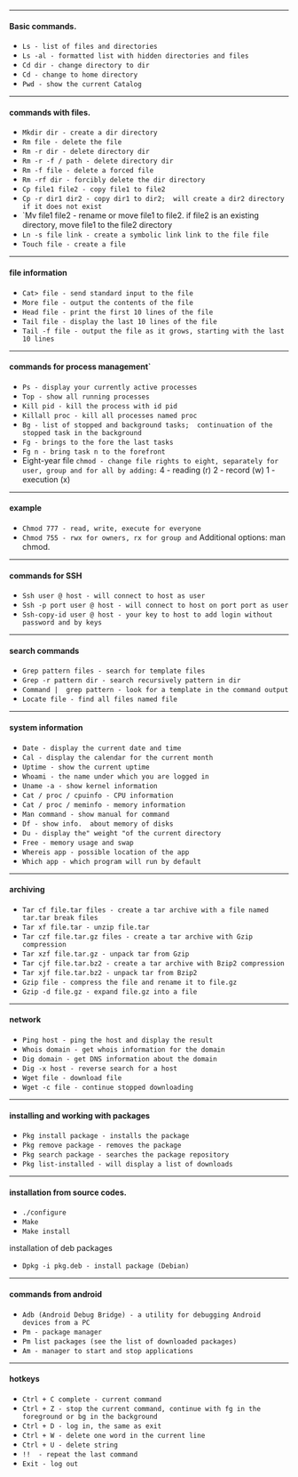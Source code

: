 ---
   #### Basic commands.
   * `Ls - list of files and directories`
   * `Ls -al - formatted list with hidden directories and files`
   * `Cd dir - change directory to dir`
   * `Cd - change to home directory`
   * `Pwd - show the current Catalog`

   ---
   #### commands with files.
   * `Mkdir dir - create a dir directory`
   * `Rm file - delete the file`
   * `Rm -r dir - delete directory dir`
   * `Rm -r -f / path - delete directory dir`
   * `Rm -f file - delete a forced file`
   * `Rm -rf dir - forcibly delete the dir directory`
   * `Cp file1 file2 - copy file1 to file2`
   * `Cp -r dir1 dir2 - copy dir1 to dir2;  will create a dir2 directory if it does not exist`
   * `Mv file1 file2 - rename or move file1 to file2.  if file2 is an existing directory, move file1 to the file2 directory
   * `Ln -s file link - create a symbolic link link to the file file`
   * `Touch file - create a file`

   ---
   #### file information
   * `Cat> file - send standard input to the file`
   * `More file - output the contents of the file`
   * `Head file - print the first 10 lines of the file`
   * `Tail file - display the last 10 lines of the file`
   * `Tail -f file - output the file as it grows, starting with the last 10 lines`

   ---
   #### commands for process management`
   * `Ps - display your currently active processes`
   * `Top - show all running processes`
   * `Kill pid - kill the process with id pid`
   * `Killall proc - kill all processes named proc`
   * `Bg - list of stopped and background tasks;  continuation of the stopped task in the background`
   * `Fg - brings to the fore the last tasks`
   * `Fg n - bring task n to the forefront`
   * Eight-year file `chmod - change file rights to eight, separately for user, group and for all by adding:`
   4 - reading (r)
   2 - record (w)
   1 - execution (x)

   ---
   #### example
   * `Chmod 777 - read, write, execute for everyone`
   * `Chmod 755 - rwx for owners, rx for group and`
   Additional options: man chmod.

   ---
   #### commands for SSH

   * `Ssh user @ host - will connect to host as user`
   * `Ssh -p port user @ host - will connect to host on port port as user`
   * `Ssh-copy-id user @ host - your key to host to add login without password and by keys`

   ---
   #### search commands
   * `Grep pattern files - search for template files`
   * `Grep -r pattern dir - search recursively pattern in dir`
   * `Command |  grep pattern - look for a template in the command output`
   * `Locate file - find all files named file`

   ---
   #### system information
   * `Date - display the current date and time`
   * `Cal - display the calendar for the current month`
   * `Uptime - show the current uptime`
   * `Whoami - the name under which you are logged in`
   * `Uname -a - show kernel information`
   * `Cat / proc / cpuinfo - CPU information`
   * `Cat / proc / meminfo - memory information`
   * `Man command - show manual for command`
   * `Df - show info.  about memory of disks`
   * `Du - display the" weight "of the current directory`
   * `Free - memory usage and swap`
   * `Whereis app - possible location of the app`
   * `Which app - which program will run by default`

   ---
   #### archiving
   * `Tar cf file.tar files - create a tar archive with a file named tar.tar break files`
   * `Tar xf file.tar - unzip file.tar`
   * `Tar czf file.tar.gz files - create a tar archive with Gzip compression`
   * `Tar xzf file.tar.gz - unpack tar from Gzip`
   * `Tar cjf file.tar.bz2 - create a tar archive with Bzip2 compression`
   * `Tar xjf file.tar.bz2 - unpack tar from Bzip2`
   * `Gzip file - compress the file and rename it to file.gz`
   * `Gzip -d file.gz - expand file.gz into a file`

   ---
   #### network
   * `Ping host - ping the host and display the result`
   * `Whois domain - get whois information for the domain`
   * `Dig domain - get DNS information about the domain`
   * `Dig -x host - reverse search for a host`
   * `Wget file - download file`
   * `Wget -c file - continue stopped downloading`

   ---
   #### installing and working with packages
   * `Pkg install package - installs the package`
   * `Pkg remove package - removes the package`
   * `Pkg search package - searches the package repository`
   * `Pkg list-installed - will display a list of downloads`

   ---
   #### installation from source codes.
   * `./configure`
   * `Make`
   * `Make install`

   installation of deb packages

   * `Dpkg -i pkg.deb - install package (Debian)`

   ---
   #### commands from android
   * `Adb (Android Debug Bridge) - a utility for debugging Android devices from a PC`
   * `Pm - package manager`
   * `Pm list packages (see the list of downloaded packages)`
   * `Am - manager to start and stop applications`

   ---
   #### hotkeys
   * `Ctrl + C complete - current command`
   * `Ctrl + Z - stop the current command, continue with fg in the foreground or bg in the background`
   * `Ctrl + D - log in, the same as exit`
   * `Ctrl + W - delete one word in the current line`
   * `Ctrl + U - delete string`
   * `!!  - repeat the last command`
   * `Exit - log out`
